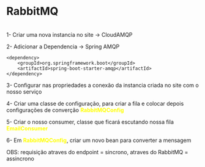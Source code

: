 # RabbitMQ
<br>
1- Criar uma nova instancia no site -> CloudAMQP

2- Adicionar a Dependencia -> Spring AMQP 

````properties
<dependency>
    <groupId>org.springframework.boot</groupId>
    <artifactId>spring-boot-starter-amqp</artifactId>
</dependency>
````
3- Configurar nas propriedades a conexão da instancia criada no site com o nosso serviço 

4- Criar uma classe de configuração, para criar a fila e colocar depois configurações de converção
<strong style="color:yellow">RabbitMQConfig</strong>

5- Criar o nosso consumer, classe que ficará escutando nossa fila <strong style="color:yellow">EmailConsumer</strong>

6- Em <strong style="color:yellow">RabbitMQConfig</strong>, criar um novo bean para converter a mensagem

OBS: requisição atraves do endpoint = sincrono, atraves do RabbitMQ = assincrono